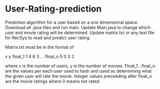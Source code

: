 # User-Rating-prediction
Prediction algorithm for a user based on a one dimensional space.
Download all .java files and run main.
Update Main.java to change which user and movie rating will be determined. 
Update matrix.txt or any text file for RecSys to read and predict user rating.

Matrix.txt must be in the format of

x y
float_1 1 4 6 3
.
.
float_n 5 0 3 2

where x is the number of users, y is the number of movies. Float_1...float_n are the values per each user used to hash and used as determining what the given user will rate the movie. Integer values preceeding after float_n are the movie ratings where 0 means not rated.
